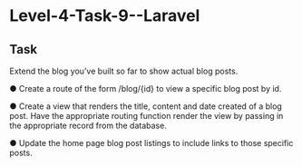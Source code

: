 # Level-4-Task-9--Laravel

## Task

Extend the blog you’ve built so far to show actual blog posts.

● Create a route of the form /blog/{id} to view a specific blog post by id.

● Create a view that renders the title, content and date created of a blog post. Have the appropriate routing function render the view by passing in the appropriate record from the database.

● Update the home page blog post listings to include links to those specific posts.
